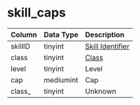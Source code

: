 # skill\_caps

| Column | Data Type | Description |
| :--- | :--- | :--- |
| skillID | tinyint | [Skill Identifier](../../../../categories/player/skills) |
| class | tinyint | [Class](../../../../categories/player/class-list) |
| level | tinyint | Level |
| cap | mediumint | Cap |
| class\_ | tinyint | Unknown |

